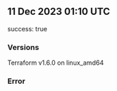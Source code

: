 ## 11 Dec 2023 01:10 UTC

success: true

### Versions

Terraform v1.6.0 on linux_amd64

### Error



